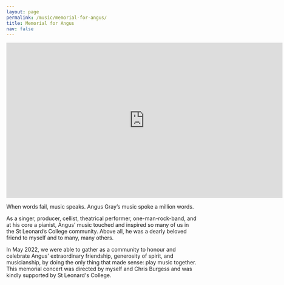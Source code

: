 ```yaml
---
layout: page
permalink: /music/memorial-for-angus/
title: Memorial for Angus
nav: false
---
```


<iframe width="728" height="410" src="https://www.youtube.com/embed/rdWitM2ItZA" title="YouTube video player" frameborder="0" allow="accelerometer; autoplay; clipboard-write; encrypted-media; gyroscope; picture-in-picture; web-share" allowfullscreen></iframe>

When words fail, music speaks. Angus Gray’s music spoke a million words. 

As a singer, producer, cellist, theatrical performer, one-man-rock-band, and at his core a pianist, Angus’ music touched and inspired so many of us in the St Leonard’s College community. Above all, he was a dearly beloved friend to myself and to many, many others. 

In May 2022, we were able to gather as a community to honour and celebrate Angus' extraordinary friendship, generosity of spirit, and musicianship, by doing the only thing that made sense: play music together. This memorial concert was directed by myself and Chris Burgess and was kindly supported by St Leonard's College. 

